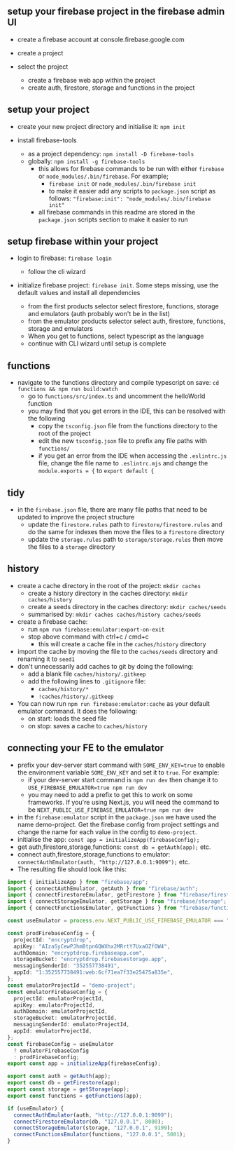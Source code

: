 ## setup your firebase project in the firebase admin UI

- create a firebase account at console.firebase.google.com
- create a project
- select the project

  - create a firebase web app within the project
  - create auth, firestore, storage and functions in the project

## setup your project

- create your new project directory and initialise it: `npm init`
- install firebase-tools

  - as a project dependency: `npm install -D firebase-tools`
  - globally: `npm install -g firebase-tools`
    - this allows for firebase commands to be run with either `firebase` or `node_modules/.bin/firebase`. For example;
      - `firebase init` or `node_modules/.bin/firebase init`
      - to make it easier add any scripts to `package.json` script as follows: `"firebase:init": "node_modules/.bin/firebase init"`
    - all firebase commands in this readme are stored in the `package.json` scripts section to make it easier to run

## setup firebase within your project

- login to firebase: `firebase login`
  - follow the cli wizard
- initialize firebase project: `firebase init`. Some steps missing, use the default values and install all dependencies

  - from the first products selector select firestore, functions, storage and emulators (auth probably won't be in the list)
  - from the emulator products selector select auth, firestore, functions, storage and emulators
  - When you get to functions, select typescript as the language
  - continue with CLI wizard until setup is complete

## functions

- navigate to the functions directory and compile typescript on save: `cd functions && npm run build:watch`
  - go to `functions/src/index.ts` and uncomment the helloWorld function
  - you may find that you get errors in the IDE, this can be resolved with the following
    - copy the `tsconfig.json` file from the functions directory to the root of the project
    - edit the new `tsconfig.json` file to prefix any file paths with `functions/`
    - if you get an error from the IDE when accessing the `.eslintrc.js` file, change the file name to `.eslintrc.mjs` and change the `module.exports = {` to `export default {`

## tidy

- in the `firebase.json` file, there are many file paths that need to be updated to improve the project structure
  - update the `firestore.rules` path to `firestore/firestore.rules` and do the same for indexes then move the files to a `firestore` directory
  - update the `storage.rules` path to `storage/storage.rules` then move the files to a `storage` directory

## history

- create a cache directory in the root of the project: `mkdir caches`
  - create a history directory in the caches directory: `mkdir caches/history`
  - create a seeds directory in the caches directory: `mkdir caches/seeds`
  - summarised by: `mkdir caches caches/history caches/seeds`
- create a firebase cache:
  - run `npm run firebase:emulator:export-on-exit`
  - stop above command with ctrl+c / cmd+c
    - this will create a cache file in the `caches/history` directory
- import the cache by moving the file to the `caches/seeds` directory and renaming it to `seed1`
- don't unnecessarily add caches to git by doing the following:
  - add a blank file `caches/history/.gitkeep`
  - add the following lines to `.gitignore` file:
    - `caches/history/*`
    - `!caches/history/.gitkeep`
- You can now run `npm run firebase:emulator:cache` as your default emulator command. It does the following:
  - on start: loads the seed file
  - on stop: saves a cache to `caches/history`

## connecting your FE to the emulator

- prefix your dev-server start command with `SOME_ENV_KEY=true` to enable the environment variable `SOME_ENV_KEY` and set it to `true`. For example:
  - if your dev-server start command is `npm run dev` then change it to `USE_FIREBASE_EMULATOR=true npm run dev`
  - you may need to add a prefix to get this to work on some frameworks. If you're using Next.js, you will need the command to be `NEXT_PUBLIC_USE_FIREBASE_EMULATOR=true npm run dev`
- in the `firebase:emulator` script in the `package.json` we have used the name demo-project. Get the firebase config from project settings and change the name for each value in the config to `demo-project`.
- initialise the app: `const app = initializeApp(firebaseConfig);`
- get auth,firestore,storage,functions: `const db = getAuth(app);` etc.
- connect auth,firestore,storage,functions to emulator: `connectAuthEmulator(auth, "http://127.0.0.1:9099");` etc.
- The resulting file should look like this:

```ts
import { initializeApp } from "firebase/app";
import { connectAuthEmulator, getAuth } from "firebase/auth";
import { connectFirestoreEmulator, getFirestore } from "firebase/firestore";
import { connectStorageEmulator, getStorage } from "firebase/storage";
import { connectFunctionsEmulator, getFunctions } from "firebase/functions";

const useEmulator = process.env.NEXT_PUBLIC_USE_FIREBASE_EMULATOR === "true";

const prodFirebaseConfig = {
  projectId: "encryptdrop",
  apiKey: "AIzaSyCewPJhmBtpn6QWXhx2MRrtY7UxaOZfOW4",
  authDomain: "encryptdrop.firebaseapp.com",
  storageBucket: "encryptdrop.firebasestorage.app",
  messagingSenderId: "352557738491",
  appId: "1:352557738491:web:6cf71ea7f33e25475a835e",
};
const emulatorProjectId = "demo-project";
const emulatorFirebaseConfig = {
  projectId: emulatorProjectId,
  apiKey: emulatorProjectId,
  authDomain: emulatorProjectId,
  storageBucket: emulatorProjectId,
  messagingSenderId: emulatorProjectId,
  appId: emulatorProjectId,
};
const firebaseConfig = useEmulator
  ? emulatorFirebaseConfig
  : prodFirebaseConfig;
export const app = initializeApp(firebaseConfig);

export const auth = getAuth(app);
export const db = getFirestore(app);
export const storage = getStorage(app);
export const functions = getFunctions(app);

if (useEmulator) {
  connectAuthEmulator(auth, "http://127.0.0.1:9099");
  connectFirestoreEmulator(db, "127.0.0.1", 8080);
  connectStorageEmulator(storage, "127.0.0.1", 9199);
  connectFunctionsEmulator(functions, "127.0.0.1", 5001);
}
```
